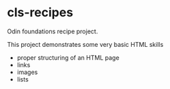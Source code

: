 # cls-recipes
Odin foundations recipe project.  

This project demonstrates some very basic HTML skills
- proper structuring of an HTML page
- links
- images
- lists
